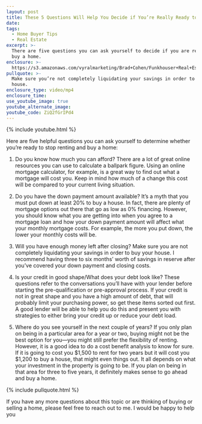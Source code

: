 ```yaml
---
layout: post
title: These 5 Questions Will Help You Decide if You’re Really Ready to Buy
date:
tags:
  - Home Buyer Tips
  - Real Estate
excerpt: >-
  There are five questions you can ask yourself to decide if you are ready to
  buy a home.
enclosure: >-
  https://s3.amazonaws.com/vyralmarketing/Brad+Cohen/Funkhouser+Real+Estate+Group-+Questions+to+Ask+Yourself+Before+You+Buy+a+Home.mp4
pullquote: >-
  Make sure you’re not completely liquidating your savings in order to buy your
  house.
enclosure_type: video/mp4
enclosure_time:
use_youtube_image: true
youtube_alternate_image:
youtube_code: ZiQ2fGrIPd4
---
```


{% include youtube.html %}

Here are five helpful questions you can ask yourself to determine whether you’re ready to stop renting and buy a home:

1. Do you know how much you can afford? There are a lot of great online resources you can use to calculate a ballpark figure. Using an online mortgage calculator, for example, is a great way to find out what a mortgage will cost you. Keep in mind how much of a change this cost will be compared to your current living situation.

2. Do you have the down payment amount available? It’s a myth that you must put down at least 20% to buy a house. In fact, there are plenty of mortgage options out there that go as low as 0% financing. However, you should know what you are getting into when you agree to a mortgage loan and how your down payment amount will affect what your monthly mortgage costs. For example, the more you put down, the lower your monthly costs will be.

3. Will you have enough money left after closing? Make sure you are not completely liquidating your savings in order to buy your house. I recommend having three to six months’ worth of savings in reserve after you’ve covered your down payment and closing costs.

4. Is your credit in good shape/What does your debt look like? These questions refer to the conversations you’ll have with your lender before starting the pre-qualification or pre-approval process. If your credit is not in great shape and you have a high amount of debt, that will probably limit your purchasing power, so get these items sorted out first. A good lender will be able to help you do this and present you with strategies to either bring your credit up or reduce your debt load.

5. Where do you see yourself in the next couple of years? If you only plan on being in a particular area for a year or two, buying might not be the best option for you—you might still prefer the flexibility of renting. However, it is a good idea to do a cost benefit analysis to know for sure. If it is going to cost you $1,500 to rent for two years but it will cost you $1,200 to buy a house, that might even things out. It all depends on what your investment in the property is going to be. If you plan on being in that area for three to five years, it definitely makes sense to go ahead and buy a home.

{% include pullquote.html %}

If you have any more questions about this topic or are thinking of buying or selling a home, please feel free to reach out to me. I would be happy to help you

&nbsp;